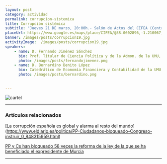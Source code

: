 ```yaml
---
layout: post
category: actividad
permalink: corrupcion-sistemica
title: Corrupción sistémica   
subtitle: "Jueves 21 DE marzo, 20:00h.- Salón de Actos del CIFEA (Centro Integrado de Formación en Experiencias Agrarias).<br/> Antigua Capacitación Agraria.- Molina de Segura"
placeUrl: https://www.google.es/maps/place/CIFEA/@38.0602896,-1.210067,15z/data=!4m5!3m4!1s0x0:0x77735b81ea26418f!8m2!3d38.0602896!4d-1.210067
banner: /images/posts/corrupcion19.jpg
activityImage:  /images/posts/corrupcion19.jpg
speakers:  
    - name: D. Fernando Jiménez Sánchez 
      bio: Prof. Titular de Ciencia Política y de la Admon. de la UMU, Experto de GRECO (Grupo de Estados contra la Corrupción) del Consejo de Europa
      photo: /images/posts/fernandojimenez.png
    - name: D. Bernardino Benito López  
      bio: Catedrático de Economía Financiera y Contabilidad de la UMU  
      photo: /images/posts/bernardino.png
    

---
```





![cartel](/images/posts/corrupcion19.jpg)

***

### Artículos relacionados

[La corrupción española es global y alarma al resto del mundo]  
(https://www.eldiario.es/politica/PP-Ciudadanos-bloqueado-Congreso-instruir_0_848315959.html)

[PP y Cs han bloqueado 58 veces la reforma de la ley de la que se ha beneficiado el expresidente de Murcia](https://www.eldiario.es/politica/PP-Ciudadanos-bloqueado-Congreso-instruir_0_848315959.html)

***


